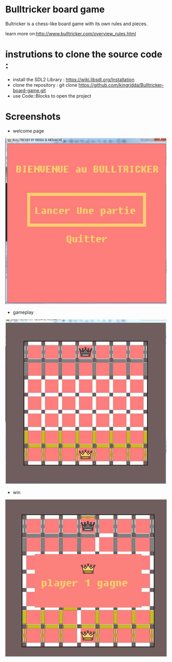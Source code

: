 # Bulltricker board game

Bultricker is a chess-like board game with its own rules and pieces.

learn more on:http://www.bulltricker.com/overview_rules.html


# instrutions to clone the source code :

- install the SDL2 Library : https://wiki.libsdl.org/Installation
- clone the repository : git clone https://github.com/kingridda/Bulltricker-board-game.git
- use Code::Blocks to open the project

# Screenshots

- welcome page

![welcome](screenshots/welcome.JPG?raw=true "Title")

- gameplay

![welcome](screenshots/play.JPG?raw=true "Title")

- win

![welcome](screenshots/win.JPG?raw=true "Title")
